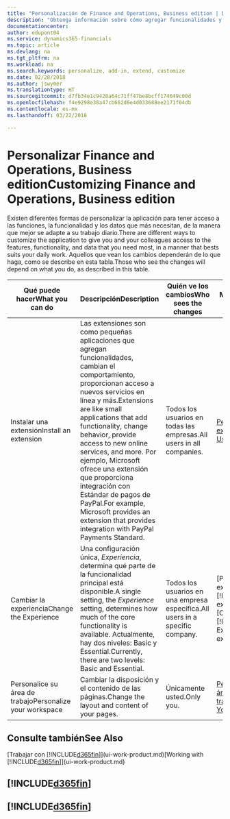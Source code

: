 ```yaml
---
title: "Personalización de Finance and Operations, Business edition | Documentos de Microsoft"
description: "Obtenga información sobre cómo agregar funcionalidades y personalizar Finance and Operations, Business edition."
documentationcenter: 
author: edupont04
ms.service: dynamics365-financials
ms.topic: article
ms.devlang: na
ms.tgt_pltfrm: na
ms.workload: na
ms.search.keywords: personalize, add-in, extend, customize
ms.date: 02/28/2018
ms.author: jswymer
ms.translationtype: HT
ms.sourcegitcommit: d7fb34e1c9428a64c71ff47be8bcff174649c00d
ms.openlocfilehash: f4e9298e38a47cb662d6e4d033688ee2171f04db
ms.contentlocale: es-mx
ms.lasthandoff: 03/22/2018

---
```

# <a name="customizing-finance-and-operations-business-edition"></a><span data-ttu-id="2ca92-103">Personalizar Finance and Operations, Business edition</span><span class="sxs-lookup"><span data-stu-id="2ca92-103">Customizing Finance and Operations, Business edition</span></span>
<!--NAV # Customizing Dynamics NAV -->
<span data-ttu-id="2ca92-104">Existen diferentes formas de personalizar la aplicación para tener acceso a las funciones, la funcionalidad y los datos que más necesitan, de la manera que mejor se adapte a su trabajo diario.</span><span class="sxs-lookup"><span data-stu-id="2ca92-104">There are different ways to customize the application to give you and your colleagues access to the features, functionality, and data that you need most, in a manner that bests suits your daily work.</span></span> <span data-ttu-id="2ca92-105">Aquellos que vean los cambios dependerán de lo que haga, como se describe en esta tabla.</span><span class="sxs-lookup"><span data-stu-id="2ca92-105">Those who see the changes will depend on what you do, as described in this table.</span></span>

| <span data-ttu-id="2ca92-106">Qué puede hacer</span><span class="sxs-lookup"><span data-stu-id="2ca92-106">What you can do</span></span>    |  <span data-ttu-id="2ca92-107">Descripción</span><span class="sxs-lookup"><span data-stu-id="2ca92-107">Description</span></span>  |  <span data-ttu-id="2ca92-108">Quién ve los cambios</span><span class="sxs-lookup"><span data-stu-id="2ca92-108">Who sees the changes</span></span>  |  <span data-ttu-id="2ca92-109">Más información</span><span class="sxs-lookup"><span data-stu-id="2ca92-109">More information</span></span>  |
|-----|---------------|---------|-------|
|<span data-ttu-id="2ca92-110">Instalar una extensión</span><span class="sxs-lookup"><span data-stu-id="2ca92-110">Install an extension</span></span>|<span data-ttu-id="2ca92-111">Las extensiones son como pequeñas aplicaciones que agregan funcionalidades, cambian el comportamiento, proporcionan acceso a nuevos servicios en línea y más.</span><span class="sxs-lookup"><span data-stu-id="2ca92-111">Extensions are like small applications that add functionality, change behavior, provide access to new online services, and more.</span></span> <span data-ttu-id="2ca92-112">Por ejemplo, Microsoft ofrece una extensión que proporciona integración con Estándar de pagos de PayPal.</span><span class="sxs-lookup"><span data-stu-id="2ca92-112">For example, Microsoft provides an extension that provides integration with PayPal Payments Standard.</span></span>|<span data-ttu-id="2ca92-113">Todos los usuarios en todas las empresas.</span><span class="sxs-lookup"><span data-stu-id="2ca92-113">All users in all companies.</span></span>|[<span data-ttu-id="2ca92-114">Personalizar con extensiones</span><span class="sxs-lookup"><span data-stu-id="2ca92-114">Customizing Using Extensions</span></span>](ui-extensions.md)|
|<span data-ttu-id="2ca92-115">Cambiar la experiencia</span><span class="sxs-lookup"><span data-stu-id="2ca92-115">Change the Experience</span></span>|<span data-ttu-id="2ca92-116">Una configuración única, *Experiencia*, determina qué parte de la funcionalidad principal está disponible.</span><span class="sxs-lookup"><span data-stu-id="2ca92-116">A single setting, the *Experience* setting, determines how much of the core functionality is available.</span></span> <span data-ttu-id="2ca92-117">Actualmente, hay dos niveles: Basic y Essential.</span><span class="sxs-lookup"><span data-stu-id="2ca92-117">Currently, there are two levels: Basic and Essential.</span></span>|<span data-ttu-id="2ca92-118">Todos los usuarios en una empresa específica.</span><span class="sxs-lookup"><span data-stu-id="2ca92-118">All users in a specific company.</span></span>|<span data-ttu-id="2ca92-119">[Personalizar la experiencia de [!INCLUDE[d365fin](includes/d365fin_md.md)]](ui-experiences.md)</span><span class="sxs-lookup"><span data-stu-id="2ca92-119">[Customizing Your [!INCLUDE[d365fin](includes/d365fin_md.md)] Experience](ui-experiences.md)</span></span>|
|<span data-ttu-id="2ca92-120">Personalice su área de trabajo</span><span class="sxs-lookup"><span data-stu-id="2ca92-120">Personalize your workspace</span></span>|<span data-ttu-id="2ca92-121">Cambiar la disposición y el contenido de las páginas.</span><span class="sxs-lookup"><span data-stu-id="2ca92-121">Change the layout and content of your pages.</span></span>|<span data-ttu-id="2ca92-122">Únicamente usted.</span><span class="sxs-lookup"><span data-stu-id="2ca92-122">Only you.</span></span>|[<span data-ttu-id="2ca92-123">Personalización de su área de trabajo</span><span class="sxs-lookup"><span data-stu-id="2ca92-123">Personalizing Your Workspace</span></span>](ui-personalization-user.md)|

## <a name="see-also"></a><span data-ttu-id="2ca92-124">Consulte también</span><span class="sxs-lookup"><span data-stu-id="2ca92-124">See Also</span></span>
<span data-ttu-id="2ca92-125">[Trabajar con [!INCLUDE[d365fin](includes/d365fin_md.md)]](ui-work-product.md)</span><span class="sxs-lookup"><span data-stu-id="2ca92-125">[Working with [!INCLUDE[d365fin](includes/d365fin_md.md)]](ui-work-product.md)</span></span>  

## [!INCLUDE[d365fin](includes/free_trial_md.md)]  
## [!INCLUDE[d365fin](includes/training_link_md.md)]

